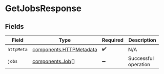 # GetJobsResponse


## Fields

| Field                                                              | Type                                                               | Required                                                           | Description                                                        |
| ------------------------------------------------------------------ | ------------------------------------------------------------------ | ------------------------------------------------------------------ | ------------------------------------------------------------------ |
| `httpMeta`                                                         | [components.HTTPMetadata](../../models/components/httpmetadata.md) | :heavy_check_mark:                                                 | N/A                                                                |
| `jobs`                                                             | [components.Job](../../models/components/job.md)[]                 | :heavy_minus_sign:                                                 | Successful operation                                               |